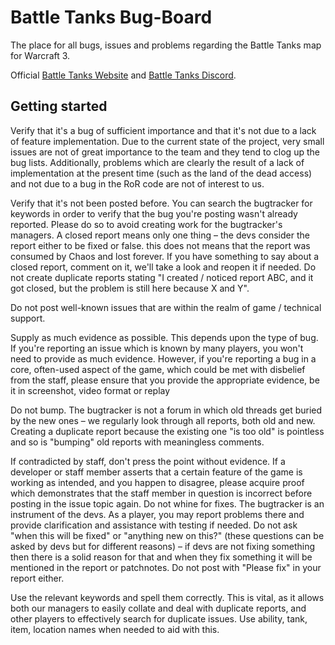 # Battle Tanks Bug-Board

The place for all bugs, issues and problems regarding the Battle Tanks map for Warcraft 3.

Official [Battle Tanks Website](https://btanks.net/) and [Battle Tanks Discord](https://discord.gg/FbbGbHj).



## Getting started


Verify that it's a bug of sufficient importance and that it's not due to a lack of feature implementation.
Due to the current state of the project, very small issues are not of great importance to the team and they tend to clog up the bug lists. Additionally, problems which are clearly the result of a lack of implementation at the present time (such as the land of the dead access) and not due to a bug in the RoR code are not of interest to us.

Verify that it's not been posted before.
You can search the bugtracker for keywords in order to verify that the bug you're posting wasn't already reported. Please do so to avoid creating work for the bugtracker's managers. A closed report means only one thing – the devs consider the report either to be fixed or false. this does not means that the report was consumed by Chaos and lost forever. If you have something to say about a closed report, comment on it, we'll take a look and reopen it if needed. Do not create duplicate reports stating "I created / noticed report ABC, and it got closed, but the problem is still here because X and Y".

Do not post well-known issues that are within the realm of game / technical support.

Supply as much evidence as possible.
This depends upon the type of bug. If you're reporting an issue which is known by many players, you won't need to provide as much evidence. However, if you're reporting a bug in a core, often-used aspect of the game, which could be met with disbelief from the staff, please ensure that you provide the appropriate evidence, be it in screenshot, video format or replay

Do not bump.
The bugtracker is not a forum in which old threads get buried by the new ones – we regularly look through all reports, both old and new. Creating a duplicate report because the existing one "is too old" is pointless and so is "bumping" old reports with meaningless comments.

If contradicted by staff, don't press the point without evidence.
If a developer or staff member asserts that a certain feature of the game is working as intended, and you happen to disagree, please acquire proof which demonstrates that the staff member in question is incorrect before posting in the issue topic again.
Do not whine for fixes.
The bugtracker is an instrument of the devs. As a player, you may report problems there and provide clarification and assistance with testing if needed. Do not ask "when this will be fixed" or "anything new on this?" (these questions can be asked by devs but for different reasons) – if devs are not fixing something then there is a solid reason for that and when they fix something it will be mentioned in the report or patchnotes. Do not post with "Please fix" in your report either.

Use the relevant keywords and spell them correctly.
This is vital, as it allows both our managers to easily collate and deal with duplicate reports, and other players to effectively search for duplicate issues. Use ability, tank, item, location names when needed to aid with this.


